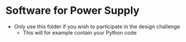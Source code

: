# Software for Power Supply

- Only use this folder if you wish to participate in the design challenge
  - This will for example contain your Python code  


